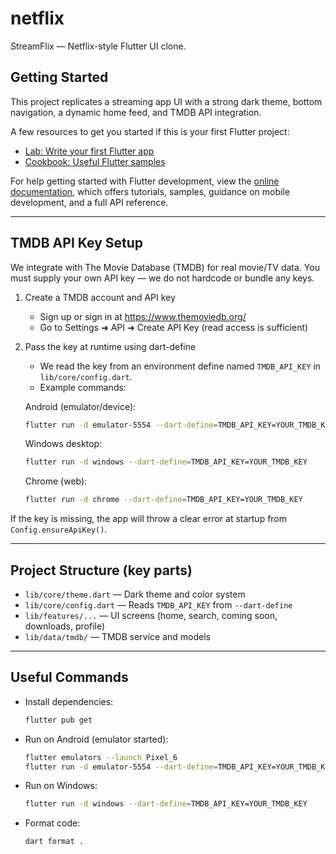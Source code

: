 # netflix

StreamFlix — Netflix-style Flutter UI clone.

## Getting Started

This project replicates a streaming app UI with a strong dark theme, bottom navigation, a dynamic home feed, and TMDB API integration.

A few resources to get you started if this is your first Flutter project:

- [Lab: Write your first Flutter app](https://docs.flutter.dev/get-started/codelab)
- [Cookbook: Useful Flutter samples](https://docs.flutter.dev/cookbook)

For help getting started with Flutter development, view the
[online documentation](https://docs.flutter.dev/), which offers tutorials,
samples, guidance on mobile development, and a full API reference.

---

## TMDB API Key Setup

We integrate with The Movie Database (TMDB) for real movie/TV data. You must supply your own API key — we do not hardcode or bundle any keys.

1) Create a TMDB account and API key
   - Sign up or sign in at https://www.themoviedb.org/
   - Go to Settings ➜ API ➜ Create API Key (read access is sufficient)

2) Pass the key at runtime using dart-define
   - We read the key from an environment define named `TMDB_API_KEY` in `lib/core/config.dart`.
   - Example commands:

   Android (emulator/device):
   ```bash
   flutter run -d emulator-5554 --dart-define=TMDB_API_KEY=YOUR_TMDB_KEY
   ```

   Windows desktop:
   ```bash
   flutter run -d windows --dart-define=TMDB_API_KEY=YOUR_TMDB_KEY
   ```

   Chrome (web):
   ```bash
   flutter run -d chrome --dart-define=TMDB_API_KEY=YOUR_TMDB_KEY
   ```

If the key is missing, the app will throw a clear error at startup from `Config.ensureApiKey()`.

---

## Project Structure (key parts)

- `lib/core/theme.dart` — Dark theme and color system
- `lib/core/config.dart` — Reads `TMDB_API_KEY` from `--dart-define`
- `lib/features/...` — UI screens (home, search, coming soon, downloads, profile)
- `lib/data/tmdb/` — TMDB service and models

---

## Useful Commands

- Install dependencies:
  ```bash
  flutter pub get
  ```

- Run on Android (emulator started):
  ```bash
  flutter emulators --launch Pixel_6
  flutter run -d emulator-5554 --dart-define=TMDB_API_KEY=YOUR_TMDB_KEY
  ```

- Run on Windows:
  ```bash
  flutter run -d windows --dart-define=TMDB_API_KEY=YOUR_TMDB_KEY
  ```

- Format code:
  ```bash
  dart format .
  

